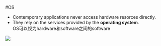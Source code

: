 #OS
* Contemporary applications never access hardware resorces directly.
* They rely on the services provided by the **operating system**.</br>
OS可以视为hardware和software之间的software

![](http://ournohp4z.bkt.clouddn.com/Picture1.png)

